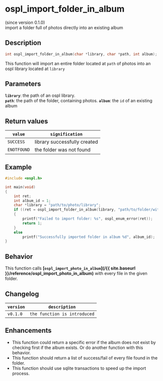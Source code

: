 # ospl_import_folder_in_album
(since version 0.1.0)  
import a folder full of photos directly into an existing album

## Description
```c
int ospl_import_folder_in_album(char *library, char *path, int album);
```
This function will import an entire folder located at ``path`` of photos into an ospl library located at ``library``

## Parameters
**`library`**: the path of an ospl library.  
**``path``**: the path of the folder, containing photos.
**``album``**: the ``id`` of an existing album  


## Return values

|``value``    | ``signification``                                 |
|-------------|---------------------------------------------------|
|``SUCCESS``  | library successfully created                      |
|``ENOTFOUND``| the folder was not found                          |



## Example
```c
#include <ospl.h>

int main(void)
{
	int ret;
	int album_id = 1;
	char *library = "path/to/photo/library";
	if ((ret = ospl_import_folder_in_album(library, "path/to/folder/with/photos/"), album_id) < 0)
	{
		printf("Failed to import folder: %s", ospl_enum_error(ret));
		return 1;
	}
	else
		printf("Successfully imported folder in album %d", album_id);
}
```

## Behavior

This function calls **[``ospl_import_photo_in_album``](/{{ site.baseurl }}/reference/ospl_import_photo_in_album)** with every file in the given folder.


## Changelog

|``version`` | ``description``                     |
|------------|-------------------------------------|
|``v0.1.0``  | ``the function is introduced``      |


## Enhancements

- This function could return a specific error if the album does not exist by checking first if the album exists. Or do another function with this behavior.
- This function should return a list of success/fail of every file found in the folder.
- This function should use sqlite transactions to speed up the import process.
